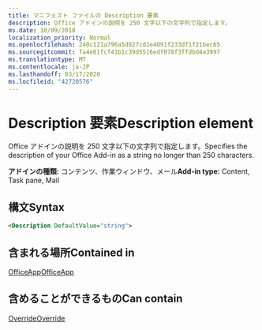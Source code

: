 ```yaml
---
title: マニフェスト ファイルの Description 要素
description: Office アドインの説明を 250 文字以下の文字列で指定します。
ms.date: 10/09/2018
localization_priority: Normal
ms.openlocfilehash: 240c121a796a5d027cd2e4091f233df1f21bec65
ms.sourcegitcommit: fa4e81fcf41b1c39d5516edf078f3ffdbd4a3997
ms.translationtype: MT
ms.contentlocale: ja-JP
ms.lasthandoff: 03/17/2020
ms.locfileid: "42720576"
---
```

# <a name="description-element"></a><span data-ttu-id="a607a-103">Description 要素</span><span class="sxs-lookup"><span data-stu-id="a607a-103">Description element</span></span>

<span data-ttu-id="a607a-104">Office アドインの説明を 250 文字以下の文字列で指定します。</span><span class="sxs-lookup"><span data-stu-id="a607a-104">Specifies the description of your Office Add-in as a string no longer than 250 characters.</span></span>

<span data-ttu-id="a607a-105">**アドインの種類:** コンテンツ、作業ウィンドウ、メール</span><span class="sxs-lookup"><span data-stu-id="a607a-105">**Add-in type:** Content, Task pane, Mail</span></span>

## <a name="syntax"></a><span data-ttu-id="a607a-106">構文</span><span class="sxs-lookup"><span data-stu-id="a607a-106">Syntax</span></span>

```XML
<Description DefaultValue="string">
```

## <a name="contained-in"></a><span data-ttu-id="a607a-107">含まれる場所</span><span class="sxs-lookup"><span data-stu-id="a607a-107">Contained in</span></span>

[<span data-ttu-id="a607a-108">OfficeApp</span><span class="sxs-lookup"><span data-stu-id="a607a-108">OfficeApp</span></span>](officeapp.md)


## <a name="can-contain"></a><span data-ttu-id="a607a-109">含めることができるもの</span><span class="sxs-lookup"><span data-stu-id="a607a-109">Can contain</span></span>

[<span data-ttu-id="a607a-110">Override</span><span class="sxs-lookup"><span data-stu-id="a607a-110">Override</span></span>](override.md)

